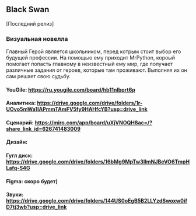 ## Black Swan

[Последний релиз]

### Визуальная новелла

Главный Герой является школьником, перед котрым стоит выбор его будущей профессии.
На помощью ему приходит MrPython, короый помогает попасть главному в неизвестный ему мир,
где получает различные задания от героев, которые там проживают. Выполняя их он сам решает свою судьбу.

#### YouGile: https://ru.yougile.com/board/hb11nlbprt6p

#### Аналитика: https://drive.google.com/drive/folders/1r-UOvo5mWa1IAPmmTAmFV5fy9HAHfcYB?usp=drive_link

#### Сценарий: https://miro.com/app/board/uXjVNOQH8ac=/?share_link_id=626741483009

#### Дизайн:

  #### Гугл диск: https://drive.google.com/drive/folders/16bMg9MpTw3IImNJBeVO6TmpHLafq-S4G

  #### Figma: скоро будет)

#### Звуки: https://drive.google.com/drive/folders/144US0oEgB5B2LLYzdSwoxw0ifD7tj3wb?usp=drive_link
